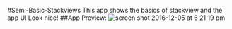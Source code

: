 #Semi-Basic-Stackviews
This app shows the basics of stackview and the app UI Look nice!
##App Preview:
![screen shot 2016-12-05 at 6 21 19 pm](https://cloud.githubusercontent.com/assets/15223809/20907108/3a1a8040-bb1a-11e6-89c4-0d9b73875bf3.png)

